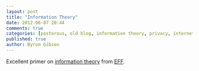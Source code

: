 ```yaml
---
layout: post
title: "Information Theory"
date: 2012-06-07 20:44
comments: true
categories: [posterous, old blog, information theory, privacy, internet, EFF]
published: true
author: Byron Gibson
---
```

Excellent primer on [information theory][1] from [EFF][2].

[1]:    https://www.eff.org/deeplinks/2010/01/primer-information-theory-and-privacy
[2]:    http://www.eff.org/
